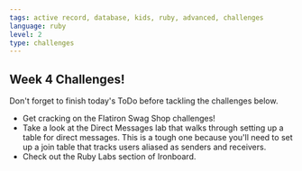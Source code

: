 ```yaml
---
tags: active record, database, kids, ruby, advanced, challenges
language: ruby
level: 2
type: challenges
---
```


## Week 4 Challenges!

Don't forget to finish today's ToDo before tackling the challenges below.

+ Get cracking on the Flatiron Swag Shop challenges! 
+ Take a look at the Direct Messages lab that walks through setting up a table for direct messages. This is a tough one because you'll need to set up a join table that tracks users aliased as senders and receivers.
+ Check out the Ruby Labs section of Ironboard.

